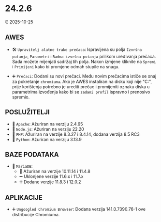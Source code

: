 # 24.2.6

⏰ 2025-10-25

## AWES
- 🛠️ `Upravitelj alatne trake prečaca`: Ispravljena su polja `Izvršna putanja`, `Parametri` i `Radna izvršna putanja` prilikom uređivanja prečaca. Sada možete mijenjati sadržaj tih polja. Nakon izmjene kliknite na `Spremi` i `Primijeni` kako bi promjene odmah stupile na snagu.

- ➕ `Prečaci`: Dodani su novi prečaci.
Među novim prečacima ističe se onaj za pokretanje `chromiuma`. Ako je AWES instaliran na disku koji nije "C:\", prije korištenja potrebno je urediti prečac i promijeniti oznaku diska u parametrima izvođenja kako bi se `zadani profil` ispravno i prenosivo spremio.

## POSLUŽITELJI
- 🔄 `Apache`: Ažuriran na verziju 2.4.65  
- 🔄 `Node.js`: Ažuriran na verziju 22.20  
- 🔄 `PHP`: Ažuriran na verzije 8.3.27 i 8.4.14, dodana verzija 8.5 RC3  
- 🔄 `Python`: Ažuriran na verziju 3.13.9  

## BAZE PODATAKA
- 🔄 `MariaDB`:  
    - 🔄 Ažuriran na verzije 10.11.14 i 11.4.8  
    - ➖ Uklonjene verzije 11.6.x i 11.7.x  
    - ➕ Dodane verzije 11.8.3 i 12.0.2  

## APLIKACIJE
- ➕ `Ungoogled Chromium Browser`: Dodana verzija 141.0.7390.76-1 ove distribucije Chromiuma.
